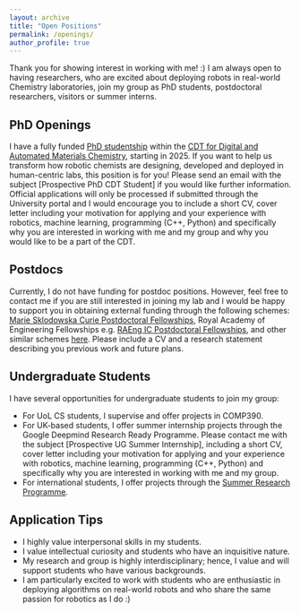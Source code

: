 ```yaml
---
layout: archive
title: "Open Positions"
permalink: /openings/
author_profile: true
---
```


Thank you for showing interest in working with me! :) I am always open to having researchers, who are excited about deploying robots in real-world Chemistry laboratories, join my group as PhD students, postdoctoral researchers, visitors or summer interns.

## PhD Openings

I have a fully funded [PhD studentship](https://www.liverpool.ac.uk/study/postgraduate-research/studentships/a-reliable-and-reconfigurable-robot-learning-framework-for-accelerating-materials-discovery/) within the [CDT for Digital and Automated Materials Chemistry](https://www.liverpool.ac.uk/digital-and-automated-materials-chemistry/), starting in 2025. If you want to help us transform how robotic chemists are designing, developed and deployed in human-centric labs, this position is for you! Please send an email with the subject [Prospective PhD CDT Student] if you would like further information. Official applications will only be processed if submitted through the University portal and I would encourage you to include a short CV, cover letter including your motivation for applying and your experience with robotics, machine learning, programming (C++, Python) and specifically why you are interested in working with me and my group and why you would like to be a part of the CDT.

## Postdocs

Currently, I do not have funding for postdoc positions. However, feel free to contact me if you are still interested in joining my lab and I would be happy to support you in obtaining external funding through the following schemes: [Marie Sklodowska Curie Postdoctoral Fellowships](https://marie-sklodowska-curie-actions.ec.europa.eu/actions/postdoctoral-fellowships), Royal Academy of Engineering Fellowships e.g. [RAEng IC Postdoctoral Fellowships](https://raeng.org.uk/programmes-and-prizes/programmes/uk-grants-and-prizes/support-for-research/uk-ic-postdoctoral-research-fellowships), and other similar schemes [here](https://www.liverpool.ac.uk/researcher/fellowships/opportunities/). Please include a CV and a research statement describing you previous work and future plans.

## Undergraduate Students

I have several opportunities for undergraduate students to join my group:

- For UoL CS students, I supervise and offer projects in COMP390.
- For UK-based students, I offer summer internship projects through the Google Deepmind Research Ready Programme. Please contact me with the subject [Prospective UG Summer Internship],  including a short CV, cover letter including your motivation for applying and your experience with robotics, machine learning, programming (C++, Python) and specifically why you are interested in working with me and my group.
- For international students, I offer projects through the [Summer Research Programme](https://www.liverpool.ac.uk/global-opportunities/inbound/summer-research-programme/projects/).

## Application Tips

- I highly value interpersonal skills in my students.
- I value intellectual curiosity and students who have an inquisitive nature.
- My research and group is highly interdisciplinary; hence, I value and will support students who have various backgrounds.
- I am particularly excited to work with students who are enthusiastic in deploying algorithms on real-world robots and who share the same passion for robotics as I do :)

